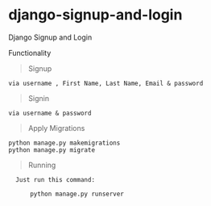 # django-signup-and-login

 Django Signup and Login
 
Functionality
                           
                           
  >Signup
           
           
    
    via username , First Name, Last Name, Email & password
          
          
          
  
  
  >Signin
    
    
    
    
    via username & password
    
    
    
    
    
   >Apply Migrations
   
   
   
   
    python manage.py makemigrations
    python manage.py migrate
    
    
    
    
    
   > Running
   
      
      
      Just run this command:
      
          python manage.py runserver
